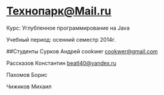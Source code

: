 Технопарк@Mail.ru
============
Курс: Углубленное программирование на Java

Учебный период: осенний семестр 2014г.

##Студенты
Сурков Андрей cookwer cookwer@gmail.com

Рассказов Константин beatl40@yandex.ru

Пахомов Борис   

Чижиков Михаил


